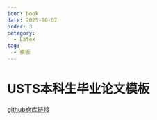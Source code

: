 ```yaml
---
icon: book
date: 2025-10-07
order: 3
category:
  - Latex
tag:
  - 模板
---
```


# USTS本科生毕业论文模板

[github仓库链接](https://github.com/Yang-goat/USTSthesis)
